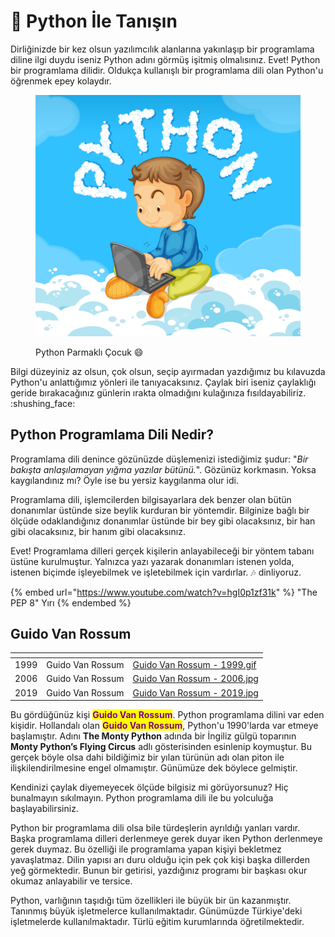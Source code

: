 # 🤝 Python İle Tanışın

Dirliğinizde bir kez olsun yazılımcılık alanlarına yakınlaşıp bir programlama diline ilgi duydu iseniz Python adını görmüş işitmiş olmalısınız. Evet! Python bir programlama dilidir. Oldukça kullanışlı bir programlama dili olan Python'u öğrenmek epey kolaydır.

<figure><img src=".gitbook/assets/python_parmaklı_çocuk.jpg" alt=""><figcaption><p>Python Parmaklı Çocuk <span data-gb-custom-inline data-tag="emoji" data-code="1f604">😄</span></p></figcaption></figure>

Bilgi düzeyiniz az olsun, çok olsun, seçip ayırmadan yazdığımız bu kılavuzda Python'u anlattığımız yönleri ile tanıyacaksınız. Çaylak biri iseniz çaylaklığı geride bırakacağınız günlerin ırakta olmadığını kulağınıza fısıldayabiliriz. :shushing\_face:

## Python Programlama Dili Nedir?

Programlama dili denince gözünüzde düşlemenizi istediğimiz şudur: "_Bir bakışta anlaşılamayan yığma yazılar bütünü._". Gözünüz korkmasın. Yoksa kaygılandınız mı? Öyle ise bu yersiz kaygılanma olur idi.

Programlama dili, işlemcilerden bilgisayarlara dek benzer olan bütün donanımlar üstünde size beylik kurduran bir yöntemdir. Bilginize bağlı bir ölçüde odaklandığınız donanımlar üstünde bir bey gibi olacaksınız, bir han gibi olacaksınız, bir hanım gibi olacaksınız.&#x20;

Evet! Programlama dilleri gerçek kişilerin anlayabileceği bir yöntem tabanı üstüne kurulmuştur. Yalnızca yazı yazarak donanımları istenen yolda, istenen biçimde işleyebilmek ve işletebilmek için vardırlar. 🎶 dinliyoruz.

{% embed url="https://www.youtube.com/watch?v=hgI0p1zf31k" %}
"The PEP 8" Yırı
{% endembed %}

## Guido Van Rossum

<table data-view="cards"><thead><tr><th></th><th></th><th data-hidden data-card-cover data-type="files"></th></tr></thead><tbody><tr><td>1999</td><td>Guido Van Rossum</td><td><a href=".gitbook/assets/Guido Van Rossum - 1999.gif">Guido Van Rossum - 1999.gif</a></td></tr><tr><td>2006</td><td>Guido Van Rossum</td><td><a href=".gitbook/assets/Guido Van Rossum - 2006.jpg">Guido Van Rossum - 2006.jpg</a></td></tr><tr><td>2019</td><td>Guido Van Rossum</td><td><a href=".gitbook/assets/Guido Van Rossum - 2019.jpg">Guido Van Rossum - 2019.jpg</a></td></tr></tbody></table>

Bu gördüğünüz kişi <mark style="color:purple;">**Guido Van Rossum**</mark>. Python programlama dilini var eden kişidir. Hollandalı olan <mark style="color:purple;">**Guido Van Rossum**</mark>, Python'u 1990'larda var etmeye başlamıştır. Adını **The Monty Python** adında bir İngiliz gülgü toparının **Monty Python’s Flying Circus** adlı gösterisinden esinlenip koymuştur. Bu gerçek böyle olsa dahi bildiğimiz bir yılan türünün adı olan piton ile ilişkilendirilmesine engel olmamıştır. Günümüze dek böylece gelmiştir.

Kendinizi çaylak diyemeyecek ölçüde bilgisiz mi görüyorsunuz? Hiç bunalmayın sıkılmayın. Python programlama dili ile bu yolculuğa başlayabilirsiniz.

Python bir programlama dili olsa bile türdeşlerin ayrıldığı yanları vardır. Başka programlama dilleri derlenmeye gerek duyar iken Python derlenmeye gerek duymaz. Bu özelliği ile programlama yapan kişiyi bekletmez yavaşlatmaz. Dilin yapısı arı duru olduğu için pek çok kişi başka dillerden yeğ görmektedir. Bunun bir getirisi, yazdığınız programı bir başkası okur okumaz anlayabilir ve tersice.

Python, varlığının taşıdığı tüm özellikleri ile büyük bir ün kazanmıştır. Tanınmış büyük işletmelerce kullanılmaktadır. Günümüzde Türkiye'deki işletmelerde kullanılmaktadır. Türlü eğitim kurumlarında öğretilmektedir.

